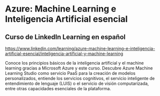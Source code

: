 # Azure: Machine Learning e Inteligencia Artificial esencial
## Curso de LinkedIn Learning en español
https://www.linkedin.com/learning/azure-machine-learning-e-inteligencia-artificial-esencial/inteligencia-artificial-y-machine-learning

Conoce los principios básicos de la inteligencia artificial y el machine learning gracias a Microsoft Azure y este curso. Descubre Azure Machine Learning Studio como servicio PaaS para la creación de modelos personalizados, entiende los servicios cognitivos, el servicio inteligente de entendimiento de lenguaje (LUIS) o el servicio de visión computarizada, entre otras capacidades esenciales de la plataforma.
